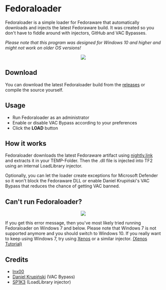 # Fedoraloader
Fedoraloader is a simple loader for Fedoraware that automatically downloads and injects the latest Fedoraware build.
It was created so you don't have to fiddle around with injectors, GitHub and VAC Bypasses.

*Please note that this program was designed for Windows 10 and higher and might not work on older OS versions!*

<p align="center">
  <img src="https://i.imgur.com/DQZDrI4.png" />
</p>
  
## Download
You can download the latest Fedoraloader build from the [releases](https://github.com/lnx00/Fedoraloader/releases/latest/) or compile the source yourself.

## Usage
- Run Fedoraloader as an administrator
- Enable or disable VAC Bypass according to your preferences
- Click the **LOAD** button

## How it works
Fedoraloader downloads the latest Fedoraware artifact using [nightly.link](nightly.link) and extracts it in your TEMP-Folder.
Then the .dll file is injected into TF2 using an internal LoadLibrary injector.

Optionally, you can let the loader create exceptions for Microsoft Defender so it won't block the Fedoraware DLL or enable Daniel Krupiński's VAC Bypass that reduces the chance of getting VAC banned.

## Can't run Fedoraloader?
<p align="center">
  <img src="https://i.imgur.com/OtZwqIr.png" />
</p>
If you get this error message, then you've most likely tried running Fedoraloader on Windows 7 and below. Please note that Windows 7 is not supported anymore and you should switch to Windows 10. If you really want to keep using Windows 7, try using <a href="https://github.com/DarthTon/Xenos">Xenos</a> or a similar injector. <a href="https://www.youtube.com/watch?v=PT3kVA053IY">(Xenos Tutorial)</a>

## Credits
- [lnx00](https://github.com/lnx00)
- [Daniel Krupiński](https://github.com/danielkrupinski) (VAC Bypass)
- [SP1K3](https://www.unknowncheats.me/forum/members/954168.html) (LoadLibrary injector)
